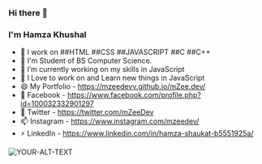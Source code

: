 ### Hi there 👋
### I'm Hamza Khushal
- 💬 I work on ##HTML ##CSS ##JAVASCRIPT ##C ##C++
- 🔭 I'm Student of BS Computer Science.
- 🌱 I’m currently working on my skills in JavaScript
- 🤔 I Love to work on and Learn new things in JavaScript
- 😄 My Portfolio - https://mzeedevv.github.io/mZee.dev/
-  👯 Facebook - https://www.facebook.com/profile.php?id=100032332901297
- 💬 Twitter - https://twitter.com/mZeeDev
- 📫 Instagram - https://www.instagram.com/mzeedev/
- ⚡ LinkedIn - https://www.linkedin.com/in/hamza-shaukat-b5551925a/

<picture>
 <source media="(prefers-color-scheme: dark)" srcset="https://images.unsplash.com/photo-1618401479427-c8ef9465fbe1?ixlib=rb-4.0.3&ixid=MnwxMjA3fDB8MHxwaG90by1wYWdlfHx8fGVufDB8fHx8&auto=format&fit=crop&w=1143&q=80">
 <source media="(prefers-color-scheme: light)" srcset="https://images.unsplash.com/photo-1618401479427-c8ef9465fbe1?ixlib=rb-4.0.3&ixid=MnwxMjA3fDB8MHxwaG90by1wYWdlfHx8fGVufDB8fHx8&auto=format&fit=crop&w=1143&q=80">
 <img alt="YOUR-ALT-TEXT" src="https://images.unsplash.com/photo-1618401479427-c8ef9465fbe1?ixlib=rb-4.0.3&ixid=MnwxMjA3fDB8MHxwaG90by1wYWdlfHx8fGVufDB8fHx8&auto=format&fit=crop&w=1143&q=80">
</picture>

<!--
**mZeeDevv/mZeeDevv** is a ✨ _special_ ✨ repository because its `README.md` (this file) appears on your GitHub profile.

Here are some ideas to get you started:

- 🔭 I’m currently working on ...
- 🌱 I’m currently learning ...
- 👯 I’m looking to collaborate on ...
- 🤔 I’m looking for help with ...
- 💬 Ask me about ...
- 📫 How to reach me: ...
- 😄 Pronouns: ...
- ⚡ Fun fact: ...
-->
